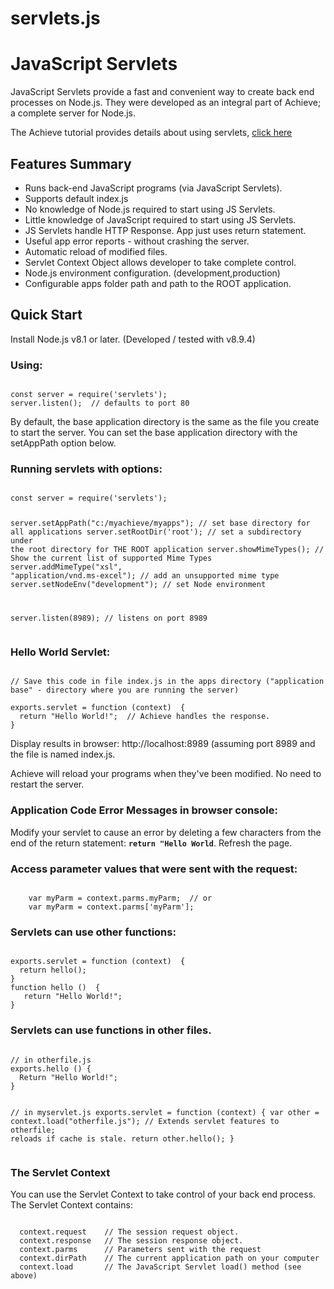 # servlets.js
<h1>JavaScript Servlets</h1>
<p>JavaScript Servlets provide a fast and convenient way to create back end processes on Node.js. They were developed 
as an integral part of Achieve; a complete server for Node.js.<p>
<p>The Achieve tutorial provides details about using servlets, <a href="" target="http://hll.nu/achieve/">click here</a></p>
<h2>Features Summary</h2>
<ul>
<li>Runs back-end JavaScript programs (via JavaScript Servlets).</li>
<li>Supports default index.js</li>
<li>No knowledge of Node.js required to start using JS Servlets.</li>
<li>Little knowledge of JavaScript required to start using JS Servlets.</li>
<li>JS Servlets handle HTTP Response. App just uses return statement.</li>
<li>Useful app error reports - without crashing the server.</li>
<li>Automatic reload of modified files.</li>
<li>Servlet Context Object allows developer to take complete control.</li>
<li>Node.js environment configuration. (development,production)</li>
<li>Configurable apps folder path and path to the ROOT application.</li>
</ul>

<h2>Quick Start</h2>
<p>Install Node.js v8.1 or later. (Developed / tested with v8.9.4)</p>
<h3>Using:</h3>
<pre><code>
const server = require('servlets');
server.listen();  // defaults to port 80
</code></pre>
<p>By default, the base application directory is the same as the file you create to start the server. 
You can set the base application directory with the setAppPath option below.</p>
<h3>Running servlets with options:</h3>
<pre><code>
const server = require('servlets');

server.setAppPath("c:/myachieve/myapps");                // set base directory for all applications
server.setRootDir('root');                               // set a subdirectory under the root directory for THE ROOT application
server.showMimeTypes();                                 // Show the current list of supported Mime Types
server.addMimeType("xsl", "application/vnd.ms-excel");   // add an unsupported mime type
server.setNodeEnv("development");                        // set Node environment 

server.listen(8989);  // listens on port 8989
</code></pre>
<h3>Hello World Servlet:</h3>
<pre><code>
// Save this code in file index.js in the apps directory ("application base" - directory where you are running the server)<br>
exports.servlet = function (context)  {
  return "Hello World!";  // Achieve handles the response.
}
</code></pre>
<p>Display results in browser: http://localhost:8989 (assuming port 8989 and the file is named index.js.</p>
<p>Achieve will reload your programs when they've been modified. No need to restart the server.</p>
<h3>Application Code Error Messages in browser console:</h3>
<p>Modify your servlet to cause an error by deleting a few characters from the end of the return statement: 
<code style="margin-left:0px;display:inline-block;font-weight:bold;">return "Hello World</code>. Refresh the page.</p>
<h3>Access parameter values that were sent with the request:</h3>
<pre><code>
    var myParm = context.parms.myParm;  // or
    var myParm = context.parms['myParm'];
</code></pre>

<h3>Servlets can use other functions:</h3>
<pre><code>
exports.servlet = function (context)  {
  return hello();
}
function hello ()  {
   return "Hello World!";
}
</code></pre>
<h3>Servlets can use functions in other files.</h3>
<pre><code>
// in otherfile.js
exports.hello () {
  Return "Hello World!";
}

// in myservlet.js
exports.servlet = function (context) {
  var other = context.load("otherfile.js");  // Extends servlet features to otherfile; reloads if cache is stale.
  return other.hello();
}
</code></pre>
<h3>The Servlet Context</h3>
<p style="margin-bottom:0px;">You can use the Servlet Context to take control of your back end process. The Servlet Context contains:</p>
<pre><code>
  context.request    // The session request object.
  context.response   // The session response object.
  context.parms      // Parameters sent with the request
  context.dirPath    // The current application path on your computer
  context.load       // The JavaScript Servlet load() method (see above)
</code></pre>
